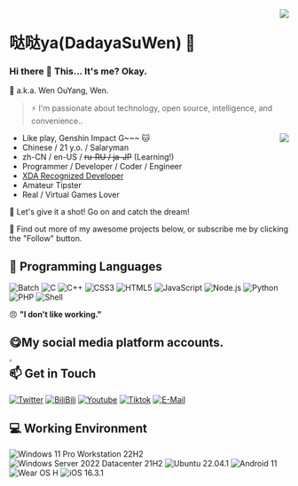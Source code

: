 <img align="right" src="https://github-readme-stats.vercel.app/api?username=DadayaSuwen&show_icons=true&hide_border=true&icon_color=000&title_color=000&include_all_commits_disable=false&custom_title=懒狗一条&count_private=true">

# 哒哒ya(DadayaSuWen) 🔭

### Hi there 👋 This... It's me? Okay.

💬 a.k.a. Wen OuYang, Wen.

> ⚡ I'm passionate about technology, open source, intelligence, and convenience..

<img align="right" src="https://github-readme-stats.vercel.app/api/top-langs?username=DadayaSuwen&hide_border=true&title_color=000&layout=compact">

- Like play, Genshin Impact G~~~ 🐱
- Chinese / 21 y.o. / Salaryman
- zh-CN / en-US / ~~ru-RU / ja-JP~~ (Learning!)
- Programmer / Developer / Coder / Engineer
- [XDA Recognized Developer](https://forum.xda-developers.com/m/dadayasuwen.12693267/)
- Amateur Tipster
- Real / Virtual Games Lover

💖 Let's give it a shot! Go on and catch the dream!

🤔 Find out more of my awesome projects below, or subscribe me by clicking the "Follow" button.

## 🌱 Programming Languages
![Batch](https://img.shields.io/badge/-Batch-4d4d4d?style=flat-square&logo=windows%20terminal&logoColor=fff)
![C](https://img.shields.io/badge/-C-a8b9cc?style=flat-square&logo=C&logoColor=fff)
![C++](https://img.shields.io/badge/-C%2b%2b-00599c?style=flat-square&logo=C%2b%2b&logoColor=fff)
![CSS3](https://img.shields.io/badge/-CSS3-1572b6?style=flat-square&logo=CSS3&labelColor=1572b6)
![HTML5](https://img.shields.io/badge/-HTML5-e34f26?style=flat-square&logo=HTML5&logoColor=fff)
![JavaScript](https://img.shields.io/badge/-JavaScript-f7df1e?style=flat-square&logo=JavaScript&labelColor=f7df1e&logoColor=000)
![Node.js](https://img.shields.io/badge/-Node.js-339933?style=flat-square&logo=Node.js&logoColor=fff)
![Python](https://img.shields.io/badge/-Python-3776ab?style=flat-square&logo=python&logoColor=fff)
![PHP](https://img.shields.io/badge/-PHP-777bb4?style=flat-square&logo=PHP&logoColor=fff)
![Shell](https://img.shields.io/badge/-Shell-4eaa25?style=flat-square&logo=gnu%20bash&logoColor=fff)

😠 **"I don't like working."**

## 😋My social media platform accounts.

<img align="left" style="zoom: 30%;" src="https://p3-pc-sign.douyinpic.com/aweme-avatar/tos-cn-i-0813c001_5240f11a140743ba9e6756cff060ba9b~tplv-8yspqt5zfm-300x300.webp?x-expires=1694156400&x-signature=wvDAMFOPHcz7HPzYY43r5dItiMM%3D&from=2480802190" >

## 📫 Get in Touch


[![Twitter](https://img.shields.io/twitter/follow/realMlgmXyysd?color=1ca0f1&label=%40Dadaya&logo=twitter&logoColor=white&style=flat-square&labelColor=1ca0f1)](https://twitter.com/gmf3t8KaHX4LtxK)
[![BiliBili](https://img.shields.io/badge/-哒哒哒哒哒哒ya-00a1d6?style=flat-square&logo=bilibili&logoColor=fff)](https://space.bilibili.com/234862638)
[![Youtube](https://img.shields.io/badge/-Da_Lang-ff0000?style=flat-square&logo=Youtube&logoColor=white&labelColor=ff0000)](https://www.youtube.com/channel/UCZWwKb0FEqVLjBrDTedE4Yg)
[![Tiktok](https://img.shields.io/badge/-哒哒ya-080808?style=flat-square&logo=tiktok&logoColor=white&labelColor=080808)](https://www.douyin.com/user/MS4wLjABAAAAmJqw1ciTIKBc73lZ-j1XP49-WobiVc7fE65srF518DQ)
[![E-Mail](https://img.shields.io/badge/-robjffian@gmail.com-168de2?style=flat-square&logo=mail.ru&logoColor=white&labelColor=168de2)](gmail:robjffian@gamil)


## 💻 Working Environment

![Windows 11 Pro Workstation 22H2](https://img.shields.io/badge/Windows%2011%20Pro%20Workstation%2022H2-00adef?style=flat-square&logo=windows&logoColor=ffffff)
![Windows Server 2022 Datacenter 21H2](https://img.shields.io/badge/Windows%20Server%202022%20Datacenter%2021H2-00adef?style=flat-square&logo=windows&logoColor=ffffff)
![Ubuntu 22.04.1](https://img.shields.io/badge/Ubuntu%2022.04.1-dd4814?style=flat-square&logo=ubuntu&logoColor=ffffff)
![Android 11](https://img.shields.io/badge/Android_11-3ddc84?style=flat-square&logo=android&logoColor=ffffff)
![Wear OS H](https://img.shields.io/badge/Wear%20OS%20H-4285f4?style=flat-square&logo=wear%20os&logoColor=ffffff)
![iOS 16.3.1](https://img.shields.io/badge/iOS%2016.3.1-000000?style=flat-square&logo=iOS&logoColor=ffffff)
